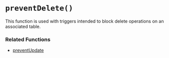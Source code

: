 `preventDelete()`
===========================

This function is used with triggers intended to block delete operations on an associated table.

### Related Functions
* [preventUpdate](./010-preventUpdate.md)
